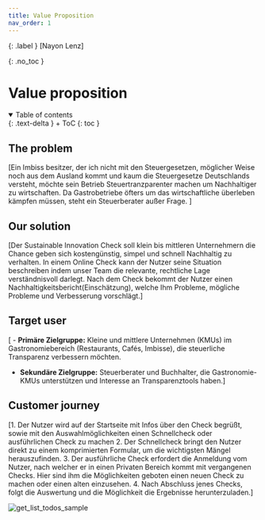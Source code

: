 ```yaml
---
title: Value Proposition
nav_order: 1
---
```


{: .label }
[Nayon Lenz]

{: .no_toc }
# Value proposition

<details open markdown="block">
{: .text-delta }
<summary>Table of contents</summary>
+ ToC
{: toc }
</details>

## The problem

[Ein Imbiss besitzer, der ich nicht mit den Steuergesetzen, möglicher Weise noch aus dem Ausland kommt und kaum die Steuergesetze Deutschlands versteht, möchte sein Betrieb Steuertranzparenter machen um Nachhaltiger zu wirtschaften. Da Gastrobetriebe öfters um das wirtschaftliche überleben kämpfen müssen, steht ein Steuerberater außer Frage. 
]

## Our solution

[Der Sustainable Innovation Check soll klein bis mittleren Unternehmern die Chance geben sich kostengünstig, simpel und schnell Nachhaltig zu verhalten. In einem Online Check kann der Nutzer seine Situation beschreiben indem unser Team die relevante, rechtliche Lage verständnisvoll darlegt. Nach dem Check bekommt der Nutzer einen Nachhaltigkeitsbericht(Einschätzung), welche Ihm Probleme, mögliche Probleme und Verbesserung vorschlägt.]

## Target user

[ - **Primäre Zielgruppe:** Kleine und mittlere Unternehmen (KMUs) im Gastronomiebereich (Restaurants, Cafés, Imbisse), die steuerliche Transparenz verbessern möchten.
- **Sekundäre Zielgruppe:** Steuerberater und Buchhalter, die Gastronomie-KMUs unterstützen und Interesse an Transparenztools haben.]

## Customer journey

[1. Der Nutzer wird auf der Startseite mit Infos über den Check begrüßt, sowie mit den Auswahlmöglichkeiten einen Schnellcheck oder ausführlichen Check zu machen
2. Der Schnellcheck bringt den Nutzer direkt zu einem komprimierten Formular, um die wichtigsten Mängel herauszufinden.
3. Der ausführliche Check erfordert die Anmeldung vom Nutzer, nach welcher er in einen Privaten Bereich kommt mit vergangenen Checks. Hier sind ihm die Möglichkeiten geboten einen neuen Check zu machen oder einen alten einzusehen.
4. Nach Abschluss jenes Checks, folgt die Auswertung und die Möglichkeit die Ergebnisse herunterzuladen.]

![get_list_todos_sample](assets/images/CustomerJourney.png)
